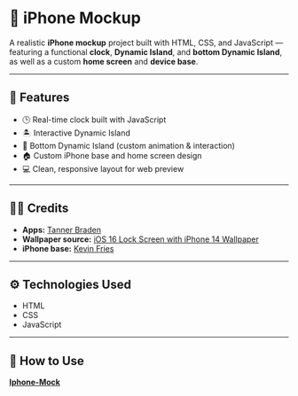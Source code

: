 # 📱 iPhone Mockup

A realistic **iPhone mockup** project built with HTML, CSS, and JavaScript — featuring a functional **clock**, **Dynamic Island**, and **bottom Dynamic Island**, as well as a custom **home screen** and **device base**.

---

## 🌟 Features
- 🕒 Real-time clock built with JavaScript  
- 🏝️ Interactive Dynamic Island  
- 🔻 Bottom Dynamic Island (custom animation & interaction)  
- 🏠 Custom iPhone base and home screen design  
- 💻 Clean, responsive layout for web preview  

---

## 🧑‍💻 Credits

- **Apps:** [Tanner Braden](https://github.com/tbraden-jpg)  
- **Wallpaper source:** [iOS 16 Lock Screen with iPhone 14 Wallpaper](https://preview.redd.it/ios-16-lock-screen-with-iphone-14-wallpaper-v0-ohgsnjczbum91.jpg?width=640&crop=smart&auto=webp&s=a110148093954240ae21e66632c0b11a9311281e)  
- **iPhone base:** [Kevin Fries](https://github.com/lizard1370)  

---

## ⚙️ Technologies Used
- HTML 
- CSS  
- JavaScript

---

## 🚀 How to Use
   **[Iphone-Mock](https://lizard1370.github.io/Iphone-Mock/docs/)**
